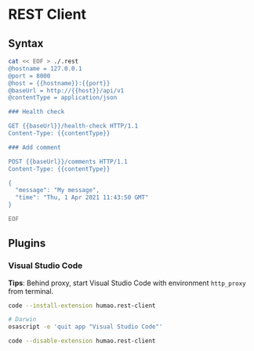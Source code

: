 # REST Client

<!--
https://github.com/gabrielaigner/audally/blob/main/backend-api/rest-requests/requests.http
-->

## Syntax

```sh
cat << EOF > ./.rest
@hostname = 127.0.0.1
@port = 8000
@host = {{hostname}}:{{port}}
@baseUrl = http://{{host}}/api/v1
@contentType = application/json

### Health check

GET {{baseUrl}}/health-check HTTP/1.1
Content-Type: {{contentType}}

### Add comment

POST {{baseUrl}}/comments HTTP/1.1
Content-Type: {{contentType}}

{
  "message": "My message",
  "time": "Thu, 1 Apr 2021 11:43:50 GMT"
}

EOF
```

## Plugins

### Visual Studio Code

**Tips**: Behind proxy, start Visual Studio Code with environment `http_proxy` from terminal.

```sh
code --install-extension humao.rest-client
```

```sh
# Darwin
osascript -e 'quit app "Visual Studio Code"'

code --disable-extension humao.rest-client
```
